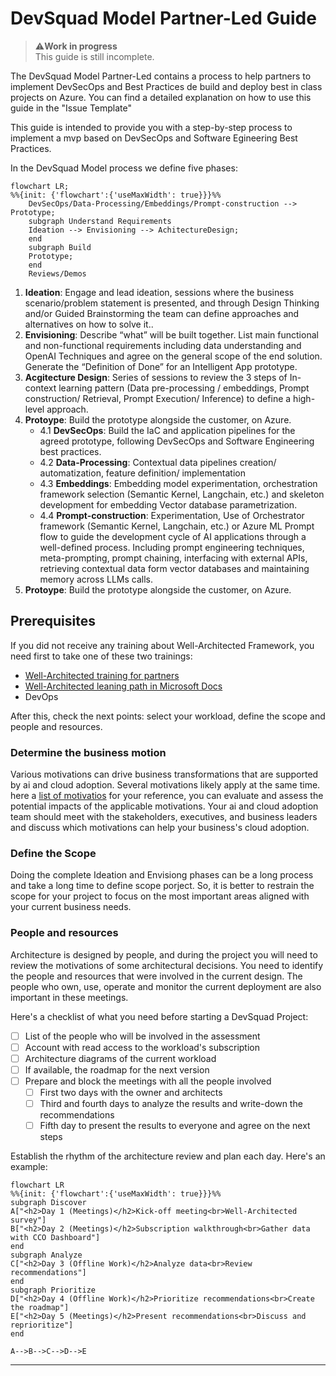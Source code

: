 # DevSquad Model Partner-Led Guide

> ⚠️**Work in progress** \
This guide is still incomplete.

The DevSquad Model Partner-Led contains a process to help partners to implement DevSecOps and Best Practices de build and deploy best in class projects on Azure. You can find a detailed explanation on how to use this guide in the "Issue Template" 

This guide is intended to provide you with a step-by-step process to implement a mvp based on DevSecOps and Software Egineering Best Practices.

In the DevSquad Model process we define five phases:

```mermaid
flowchart LR;
%%{init: {'flowchart':{'useMaxWidth': true}}}%%
    DevSecOps/Data-Processing/Embeddings/Prompt-construction --> Prototype;    
    subgraph Understand Requirements
    Ideation --> Envisioning --> AchitectureDesign;
    end
    subgraph Build
    Prototype;
    end
    Reviews/Demos
```

1. **Ideation**: Engage and lead ideation, sessions where the business scenario/problem statement is presented, and through Design Thinking and/or Guided Brainstorming the team can define approaches and alternatives on how to solve it..
2. **Envisioning**: Describe “what” will be built together.​ List main functional and non-functional requirements including data understanding and OpenAI Techniques and agree on the general scope of the end solution.​ Generate the “Definition of Done” for an Intelligent App prototype.​
3. **Acgitecture Design**: Series of sessions to review the 3 steps of In-context learning pattern  (Data pre-processing /  embeddings, Prompt construction/  Retrieval, Prompt Execution/  Inference) to define a high-level approach.
4. **Protoype**: Build the prototype alongside the customer, on Azure.
   * 4.1 **DevSecOps**: Build the IaC and application pipelines for the agreed prototype, following DevSecOps and Software Engineering best practices.
   * 4.2 **Data-Processing**: Contextual data pipelines creation/ automatization, feature definition/ implementation
   * 4.3 **Embeddings**: Embedding model experimentation, orchestration framework selection (Semantic Kernel, Langchain, etc.) and skeleton development for embedding Vector database parametrization.
   * 4.4 **Prompt-construction**: Experimentation, Use of Orchestrator framework (Semantic Kernel, Langchain, etc.) or Azure ML Prompt flow to guide the development cycle of AI applications through a well-defined process. Including prompt engineering techniques, meta-prompting, prompt chaining, interfacing with external APIs, retrieving contextual data form vector databases and maintaining  memory across LLMs calls.
6. **Protoype**: Build the prototype alongside the customer, on Azure.

## Prerequisites

If you did not receive any training about Well-Architected Framework, you need first to take one of these two trainings:

* [Well-Architected training for partners][partner-training]
* [Well-Architected leaning path in Microsoft Docs][docs-training]
* DevOps

After this, check the next points: select your workload, define the scope and people and resources.

### Determine the business motion

Various motivations can drive business transformations that are supported by ai and cloud adoption. Several motivations likely apply at the same time. here a [list of motivatios](https://learn.microsoft.com/en-us/azure/cloud-adoption-framework/strategy/motivations#motivations) for your reference, you can evaluate and assess the potential impacts of the applicable motivations. Your ai and cloud adoption team should meet with the stakeholders, executives, and business leaders and discuss which motivations can help your business's cloud adoption.

### Define the Scope

Doing the complete Ideation and Envisiong phases can be a long process and take a long time to define scope porject. So, it is better to restrain the scope for your project to focus on the most important areas aligned with your current business needs.

### People and resources

Architecture is designed by people, and during the project you will need to review the motivations of some architectural decisions. You need to identify the people and resources that were involved in the current design. The people who own, use, operate and monitor the current deployment are also important in these meetings.

Here's a checklist of what you need before starting a DevSquad Project:

- [ ] List of the people who will be involved in the assessment
- [ ] Account with read access to the workload's subscription
- [ ] Architecture diagrams of the current workload
- [ ] If available, the roadmap for the next version
- [ ] Prepare and block the meetings with all the people involved
  - [ ] First two days with the owner and architects
  - [ ] Third and fourth days to analyze the results and write-down the recommendations
  - [ ] Fifth day to present the results to everyone and agree on the next steps

Establish the rhythm of the architecture review and plan each day. Here's an example:

```mermaid
flowchart LR
%%{init: {'flowchart':{'useMaxWidth': true}}}%%
subgraph Discover
A["<h2>Day 1 (Meetings)</h2>Kick-off meeting<br>Well-Architected survey"] 
B["<h2>Day 2 (Meetings)</h2>Subscription walkthrough<br>Gather data with CCO Dashboard"]
end
subgraph Analyze
C["<h2>Day 3 (Offline Work)</h2>Analyze data<br>Review recommendations"]
end
subgraph Prioritize
D["<h2>Day 4 (Offline Work)</h2>Prioritize recommendations<br>Create the roadmap"]
E["<h2>Day 5 (Meetings)</h2>Present recommendations<br>Discuss and reprioritize"]
end

A-->B-->C-->D-->E
```

---

[partner-training]: https://www.microsoft.com/azure/partners/well-architected
[docs-training]: https://docs.microsoft.com/en-us/learn/paths/azure-well-architected-framework/
